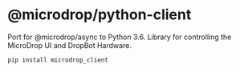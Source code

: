 # @microdrop/python-client

Port for @microdrop/async to Python 3.6. Library for controlling the MicroDrop UI and DropBot Hardware.

`pip install microdrop_client`
